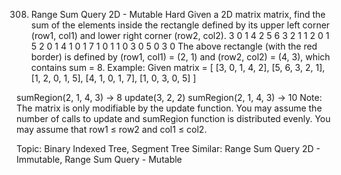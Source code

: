 308. Range Sum Query 2D - Mutable
Hard
Given a 2D matrix matrix, find the sum of the elements inside the rectangle defined by its upper left corner (row1, col1) and lower right corner (row2, col2).
 3 0 1 4 2
 5 6 3 2 1 
 1 2 0 1 5   2 0 1
 4 1 0 1 7   1 0 1
 1 0 3 0 5   0 3 0
The above rectangle (with the red border) is defined by (row1, col1) = (2, 1) and (row2, col2) = (4, 3), which contains sum = 8.
Example:
Given matrix = [
  [3, 0, 1, 4, 2],
  [5, 6, 3, 2, 1],
  [1, 2, 0, 1, 5],
  [4, 1, 0, 1, 7],
  [1, 0, 3, 0, 5]
]

sumRegion(2, 1, 4, 3) -> 8
update(3, 2, 2)
sumRegion(2, 1, 4, 3) -> 10
Note:
The matrix is only modifiable by the update function.
You may assume the number of calls to update and sumRegion function is distributed evenly.
You may assume that row1 ≤ row2 and col1 ≤ col2.

Topic: Binary Indexed Tree, Segment Tree
Similar: Range Sum Query 2D - Immutable, Range Sum Query - Mutable
